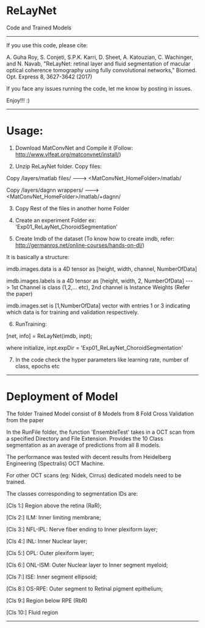 # ReLayNet

Code and Trained Models

-----------------
If you use this code, please cite:

A. Guha Roy, S. Conjeti, S.P.K. Karri, D. Sheet, A. Katouzian, C. Wachinger, and N. Navab, 
"ReLayNet: retinal layer and fluid segmentation of macular optical coherence tomography using fully convolutional networks," 
Biomed. Opt. Express 8, 3627-3642 (2017) 

If you face any issues running the code, let me know by posting in issues.

Enjoy!!! :) 

------------------


# Usage: 

1. Download MatConvNet and Compile it (Follow: http://www.vlfeat.org/matconvnet/install/)

2. Unzip ReLayNet folder. Copy files:

Copy /layers/matlab files/ ---> <MatConvNet_HomeFolder>/matlab/

Copy /layers/dagnn wrappers/ ---> <MatConvNet_HomeFolder>/matlab/+dagnn/

3. Copy Rest of the files in another home Folder

4. Create an experiment Folder ex: 'Exp01_ReLayNet_ChoroidSegmentation'

5. Create Imdb of the dataset (To know how to create imdb, refer: http://germanros.net/online-courses/hands-on-dl/)

It is basically a structure: 

imdb.images.data is a 4D tensor as [height, width, channel, NumberOfData]

imdb.images.labels is a 4D tensor as [height, width, 2, NumberOfData] ---> 1st Channel is class (1,2,... etc), 2nd channel is Instance Weights (Refer the paper)

imdb.images.set is [1,NumberOfData] vector with entries 1 or 3 indicating which data is for training and validation respectively.

6. RunTraining: 

[net, info] = ReLayNet(imdb, inpt); 

where initialize, inpt.expDir = 'Exp01_ReLayNet_ChoroidSegmentation'

7. In the code check the hyper parameters like learning rate, number of class, epochs etc

-----------------------------

# Deployment of Model

The folder Trained Model consist of 8 Models from 8 Fold Cross Validation from the paper

In the RunFile folder, the function 'EnsembleTest' takes in a OCT scan from a specified Directory and File Extension. Provides the 10 Class segmentation as an average of predictions from all 8 models.

The performance was tested with decent results from Heidelberg Engineering (Spectralis) OCT Machine. 

For other OCT scans (eg: Nidek, Cirrus) dedicated models need to be trained.

The classes corresponding to segmentation IDs are:

[Cls 1:] Region above the retina (RaR); 

[Cls 2:] ILM: Inner limiting membrane;  

[Cls 3:] NFL-IPL: Nerve fiber ending to Inner plexiform layer; 

[Cls 4:] INL: Inner Nuclear layer; 

[Cls 5:] OPL: Outer plexiform layer; 

[Cls 6:] ONL-ISM: Outer Nuclear layer to Inner segment myeloid; 

[Cls 7:] ISE: Inner segment ellipsoid;

[Cls 8:] OS-RPE: Outer segment to Retinal pigment epithelium; 

[Cls 9:] Region below RPE (RbR)

[Cls 10:] Fluid region

-----------------------------

